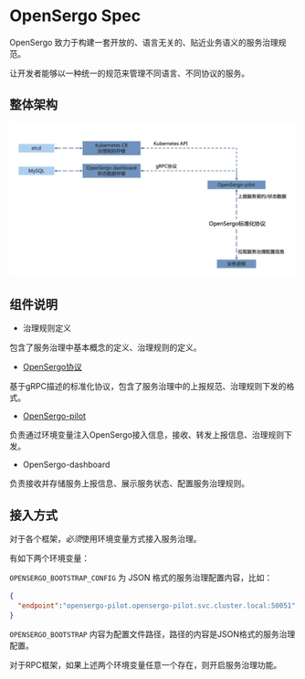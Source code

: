 # OpenSergo Spec

OpenSergo 致力于构建一套开放的、语言无关的、贴近业务语义的服务治理规范。

让开发者能够以一种统一的规范来管理不同语言、不同协议的服务。

## 整体架构

![](./images/overview.png)

## 组件说明

* 治理规则定义

包含了服务治理中基本概念的定义、治理规则的定义。

* [OpenSergo协议](./opensergo-protocol.md)

基于gRPC描述的标准化协议，包含了服务治理中的上报规范、治理规则下发的格式。

* [OpenSergo-pilot](./pilot.md)

负责通过环境变量注入OpenSergo接入信息，接收、转发上报信息、治理规则下发。

* OpenSergo-dashboard

负责接收并存储服务上报信息、展示服务状态、配置服务治理规则。

## 接入方式

对于各个框架，*必须*使用环境变量方式接入服务治理。

有如下两个环境变量：

`OPENSERGO_BOOTSTRAP_CONFIG`
为 JSON 格式的服务治理配置内容，比如：

```json
{
  "endpoint":"opensergo-pilot.opensergo-pilot.svc.cluster.local:50051"
}
```

`OPENSERGO_BOOTSTRAP`
内容为配置文件路径，路径的内容是JSON格式的服务治理配置。

对于RPC框架，如果上述两个环境变量任意一个存在，则开启服务治理功能。
